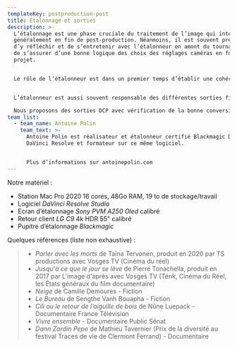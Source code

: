 ```yaml
---
templateKey: postproduction-post
title: Étalonnage et sorties
description: >-
  L’étalonnage est une phase cruciale du traitement de l’image qui intervient
  généralement en fin de post-production. Néanmoins, il est souvent préférable
  d’y réfléchir et de s’entretenir avec l’étalonneur en amont du tournage afin
  de s’assurer d’une bonne logique des choix des réglages caméras en fonction du
  projet. 


  Le rôle de l’étalonneur est dans un premier temps d’établir une cohérence visuelle entre les plans d’une même scène ainsi que dans l’entièreté du film, puis de modifier au mieux l’image en accord avec le réalisateurs, le chef opérateur ou encore le directeur de la photographie, afin de mettre en valeur des ambiances et travailler le « look » du film.


  L’étalonneur est aussi souvent responsable des différentes sorties finales (Web, TV, DCP, Masters…). 

  Nous proposons des sorties DCP avec vérification de la bonne conversion dans l’espace couleur DCI P3.
team_list:
  - team_name: Antoine Polin
    team_text: >-
      Antoine Polin est réalisateur et étalonneur certifié Blackmagic Design sur
      DaVinci Resolve et formateur sur ce même logiciel. 


      Plus d’informations sur antoinepolin.com
---
```

Notre matériel :

* Station Mac Pro 2020 16 cores, 48Go RAM, 19 to de stockage/travail
* Logiciel *DaVinci Resolve Studio*
* Ecran d’étalonnage *Sony PVM A250 Oled* calibré
* Retour client *LG C9* 4k HDR 55" calibré
* Pupitre d’étalonnage *Blackmagic*

Quelques références (liste non exhaustive) :

> * *Parler avec les morts* de Taïna Tervonen, produit en 2020 par TS productions avec Vosges TV (Cinéma du réel)
> * *Jusqu'à ce que le jour se lève* de Pierre Tonachella, produit en 2017 par L'image d'après avec Vosges TV (Tënk, Cinéma du Réel, les États généraux du film documentaire)
> * *Neige* de Camille Demoures - Fiction
> * *Le Bureau* de Sengthe Vanh Bouapha - Fiction
> * *Cili ou le retour de l’aiguille de bois* de Nüne Luepack - Documentaire France Télévision
> * *Vivre ensemble* - Documentaire Public Sénat
> * *Dann Zardin Pepe* de Mathieu Tavernier (Prix de la diversité au festival Traces de vie de Clermont Ferrand) - Documentaire